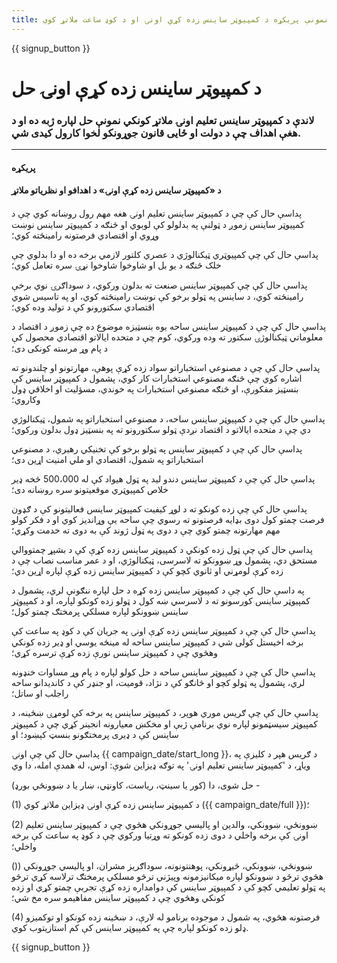 ```yaml
---
title: د نمونې پریکړه د کمپیوټر ساینس زده کړې اونۍ او د کوډ ساعت ملاتړ کوي
---
```


{{ signup_button }}

# د کمپیوټر ساینس زده کړې اونۍ حل

### لاندې د کمپیوټر ساینس تعلیم اونۍ ملاتړ کونکي نمونې حل لپاره ژبه ده او د هغې اهداف چې د دولت او ځایی قانون جوړونکو لخوا کارول کیدی شي.

* * *

#### **پریکړه**  


#### د «کمپیوټر ساینس زده کړې اونۍ» د اهدافو او نظریاتو ملاتړ

پداسې حال کې چې د کمپیوټر ساینس تعلیم اونۍ هغه مهم رول روښانه کوي چې د کمپیوټر ساینس زموږ د ټولنې په بدلولو کې لوبوي او څنګه د کمپیوټر ساینس نوښت وړوي او اقتصادي فرصتونه رامینځته کوي؛

پداسې حال کې چې کمپیوټري ټیکنالوژي د عصري کلتور لازمي برخه ده او دا بدلوي چې خلک څنګه د یو بل او شاوخوا شاوخوا نړۍ سره تعامل کوي؛

پداسې حال کې چې کمپیوټر ساینس صنعت ته بدلون ورکوي، د سوداګرۍ نوي برخې رامینځته کوي، د ساینس په ټولو برخو کې نوښت رامینځته کوي، او په تاسیس شوي اقتصادي سکتورونو کې د تولید وده کوي؛

پداسې حال کې چې د کمپیوټر ساینس ساحه یوه بنسټیزه موضوع ده چې زموږ د اقتصاد د معلوماتي ټیکنالوژۍ سکتور ته وده ورکوي، کوم چې د متحده ایالاتو اقتصادي محصول کې د پام وړ مرسته کونکی دی؛

پداسې حال کې چې د مصنوعي استخباراتو سواد زده کړې پوهې، مهارتونو او چلندونو ته اشاره کوي چې څنګه مصنوعي استخبارات کار کوي، پشمول د کمپیوټر ساینس کې بنسټیز مفکورې، او څنګه مصنوعي استخبارات په خوندي، مسؤلیت او اخلاقي ډول وکاروي؛

پداسې حال کې چې د کمپیوټر ساینس ساحه، د مصنوعي استخباراتو په شمول، ټیکنالوژي دي چې د متحده ایالاتو د اقتصاد نږدې ټولو سکتورونو ته په بنسټیز ډول بدلون ورکوي؛

پداسې حال کې چې د کمپیوټر ساینس په ټولو برخو کې تخنیکي رهبري، د مصنوعي استخباراتو په شمول، اقتصادي او ملي امنیت اړین دی؛

پداسې حال کې چې د کمپیوټر ساینس دندو لید په ټول هیواد کې له 500،000 څخه ډیر خلاص کمپیوټري موقعیتونو سره روښانه دی؛

پداسې حال کې چې زده کونکو ته د لوړ کیفیت کمپیوټر ساینس فعالیتونو کې د ګډون فرصت چمتو کول دوی بډایه فرصتونو ته رسوي چې ساحه یې وړاندیز کوي او د فکر کولو مهم مهارتونه چمتو کوي چې د دوی په ټول ژوند کې به دوی ته خدمت وکړي؛

پداسې حال کې چې ټول زده کونکي د کمپیوټر ساینس زده کړې کې د بشپړ چمتووالي مستحق دي، پشمول وړ ښوونکو ته لاسرسی، ټیکنالوژي، او د عمر مناسب نصاب چې د زده کړې لومړني او ثانوي کچو کې د کمپیوټر ساینس زده کړې لپاره اړین دي؛

په داسې حال کې چې د کمپیوټر ساینس زده کړه د حل لپاره ننګونې لري، پشمول د کمپیوټر ساینس کورسونو ته د لاسرسي ښه کول د ټولو زده کونکو لپاره، او د کمپیوټر ساینس ښوونکو لپاره مسلکي پرمختګ چمتو کول؛

پداسې حال کې چې د کمپیوټر ساینس زده کړې اونۍ په جریان کې د کوډ په ساعت کې برخه اخیستل کولی شي د کمپیوټر ساینس ساحه له مینځه یوسي او ډیر زده کونکي وهڅوي چې د کمپیوټر ساینس نورې زده کړې ترسره کړي؛

پداسې حال کې چې د کمپیوټر ساینس ساحه د حل کولو لپاره د پام وړ مساوات خنډونه لري، پشمول په ټولو کچو او څانګو کې د نژاد، قومیت، او جنډر کې د کاندیدانو ساحه راجلب او ساتل؛

پداسې حال کې چې ګریس موري هوپر، د کمپیوټر ساینس په برخه کې لومړۍ ښځینه، د کمپیوټر سیسټمونو لپاره نوي برنامې ژبې او مخکښ معیارونه انجینر کړي چې د کمپیوټر ساینس کې د ډیری پرمختګونو بنسټ کېښود؛ او

پداسې حال کې چې اونۍ {{ campaign_date/start_long }}، د ګریس هپر د کلیزې په ویاړ، د 'کمپیوټر ساینس تعلیم اونۍ' په توګه ډیزاین شوې: اوس، له همدې امله، دا وي <br />

حل شوی، دا (کور یا سینټ، ریاست، کاونټي، ښار یا د ښوونځي بورډ) -

(1) د کمپیوټر ساینس زده کړې اونۍ ډیزاین ملاتړ کوي ({{ campaign_date/full }})؛

(2) ښوونځي، ښوونکي، والدین او پالیسي جوړونکي هڅوي چې د کمپیوټر ساینس تعلیم اونۍ کې برخه واخلي د دوی زده کونکو ته وړتیا ورکوي چې د کوډ په ساعت کې برخه واخلي؛

()) ښوونځي، ښوونکي، څیړونکي، پوهنتونونه، سوداګریز مشران، او پالیسي جوړونکي هڅوي ترڅو د ښوونکو لپاره میکانیزمونه وپیژني ترڅو مسلکي پرمختګ ترلاسه کړي ترڅو په ټولو تعلیمي کچو کې د کمپیوټر ساینس کې دوامداره زده کړې تجربې چمتو کړي او زده کونکي وهڅوي چې د کمپیوټر ساینس مفاهیمو سره مخ شي؛

(4) فرصتونه هڅوي، په شمول د موجوده برنامو له لارې، د ښځینه زده کونکو او توکمیزو ډلو زده کونکو لپاره چې په کمپیوټر ساینس کې کم استازیتوب کوي.

{{ signup_button }}